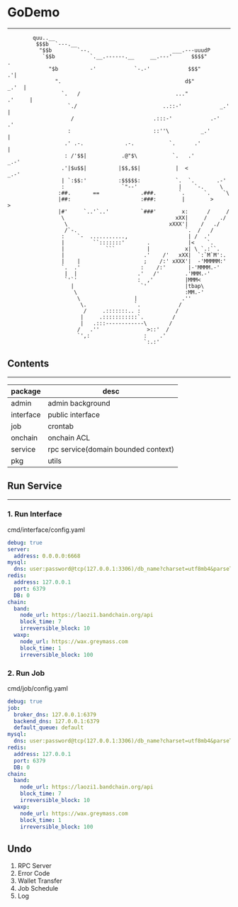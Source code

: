 # GoDemo

---

```shell
        quu..__
         $$$b  `---.__
          "$$b        `--.                          ___.---uuudP
           `$$b           `.__.------.__     __.---'      $$$$"              .
             "$b          -'            `-.-'            $$$"              .'|
               ".                                       d$"             _.'  |
                 `.   /                              ..."             .'     |
                   `./                           ..::-'            _.'       |
                    /                         .:::-'            .-'         .'
                   :                          ::''\          _.'            |
                  .' .-.             .-.           `.      .'               |
                  : /'$$|           .@"$\           `.   .'              _.-'
                 .'|$u$$|          |$$,$$|           |  <            _.-'
                 | `:$$:'          :$$$$$:           `.  `.       .-'
                 :                  `"--'             |    `-.     \
                :##.       ==             .###.       `.      `.    `\
                |##:                      :###:        |        >     >
                |#'     `..'`..'          `###'        x:      /     /
                 \                                   xXX|     /    ./
                  \                                xXXX'|    /   ./
                  /`-.                                  `.  /   /
                 :    `-  ...........,                   | /  .'
                 |         ``:::::::'       .            |<    `.
                 |             ```          |           x| \ `.:``.
                 |                         .'    /'   xXX|  `:`M`M':.
                 |    |                    ;    /:' xXXX'|  -'MMMMM:'
                 `.  .'                   :    /:'       |-'MMMM.-'
                  |  |                   .'   /'        .'MMM.-'
                  `'`'                   :  ,'          |MMM<
                    |                     `'            |tbap\
                     \                                  :MM.-'
                      \                 |              .''
                       \.               `.            /
                        /     .:::::::.. :           /
                       |     .:::::::::::`.         /
                       |   .:::------------\       /
                      /   .''               >::'  /
                      `',:                 :    .'
                                           `:.:'
```


## Contents

---

| package   | desc                                |
|-----------|-------------------------------------|
| admin     | admin background                    |
| interface | public interface                    |
| job       | crontab                             |
| onchain   | onchain ACL                         |
| service   | rpc service(domain bounded context) |
| pkg       | utils                               |

## Run Service

---

### 1. Run Interface
cmd/interface/config.yaml
```yaml
debug: true
server:
  address: 0.0.0.0:6668
mysql:
  dns: user:password@tcp(127.0.0.1:3306)/db_name?charset=utf8mb4&parseTime=True&loc=Local
redis:
  address: 127.0.0.1
  port: 6379
  DB: 0
chain:
  band:
    node_url: https://laozi1.bandchain.org/api
    block_time: 7
    irreversible_block: 10
  waxp:
    node_url: https://wax.greymass.com
    block_time: 1
    irreversible_block: 100
```

### 2. Run Job
cmd/job/config.yaml 
```yaml
debug: true
job:
  broker_dns: 127.0.0.1:6379
  backend_dns: 127.0.0.1:6379
  default_queue: default
mysql:
  dns: user:password@tcp(127.0.0.1:3306)/db_name?charset=utf8mb4&parseTime=True&loc=Local
redis:
  address: 127.0.0.1
  port: 6379
  DB: 0
chain:
  band:
    node_url: https://laozi1.bandchain.org/api
    block_time: 7
    irreversible_block: 10
  waxp:
    node_url: https://wax.greymass.com
    block_time: 1
    irreversible_block: 100
```


## Undo

1. RPC Server
2. Error Code 
3. Wallet Transfer 
4. Job Schedule
5. Log